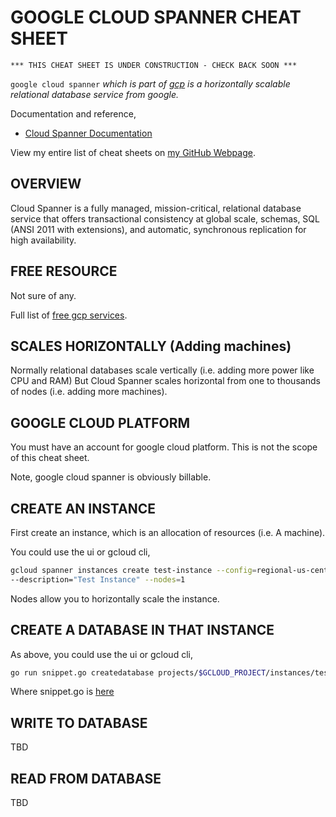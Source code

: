 # GOOGLE CLOUD SPANNER CHEAT SHEET

```
*** THIS CHEAT SHEET IS UNDER CONSTRUCTION - CHECK BACK SOON ***
```

`google cloud spanner` _which is part of
[gcp](https://github.com/JeffDeCola/my-cheat-sheets/tree/master/software/service-providers/google-cloud-platform-cheat-sheet)
is a horizontally scalable relational database
service from google._

Documentation and reference,

* [Cloud Spanner Documentation](https://cloud.google.com/spanner/docs/)

View my entire list of cheat sheets on
[my GitHub Webpage](https://jeffdecola.github.io/my-cheat-sheets/).

## OVERVIEW

Cloud Spanner is a fully managed, mission-critical, relational database service
that offers transactional consistency at global scale, schemas, SQL
(ANSI 2011 with extensions), and automatic, synchronous replication
for high availability.

## FREE RESOURCE

Not sure of any.

Full list of [free gcp services](https://cloud.google.com/free/docs/gcp-free-tier).

## SCALES HORIZONTALLY (Adding machines)

Normally relational databases scale vertically
(i.e. adding more power like CPU and RAM)
But Cloud Spanner scales horizontal from one to
thousands of nodes (i.e. adding more machines).

## GOOGLE CLOUD PLATFORM

You must have an account for google cloud platform.  This is not the scope
of this cheat sheet.

Note, google cloud spanner is obviously billable.

## CREATE AN INSTANCE

First create an instance, which is an allocation of resources (i.e. A machine).

You could use the ui or gcloud cli,

```bash
gcloud spanner instances create test-instance --config=regional-us-central1 \
--description="Test Instance" --nodes=1
```

Nodes allow you to horizontally scale the instance.

## CREATE A DATABASE IN THAT INSTANCE

As above, you could use the ui or gcloud cli,

```bash
go run snippet.go createdatabase projects/$GCLOUD_PROJECT/instances/test-instance/databases/example-db
```

Where snippet.go is [here](https://github.com/GoogleCloudPlatform/golang-samples/blob/master/spanner/spanner_snippets/snippet.go)

## WRITE TO DATABASE

TBD

## READ FROM DATABASE

TBD